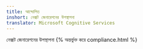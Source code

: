 ```yaml
---
title: আন্দোলিত
inshort: নেক্সট জেনারেশনের উপস্থাপনা
translator: Microsoft Cognitive Services
---
```


নেক্সট জেনারেশনের উপস্থাপনা
{% অন্তর্ভুক্ত করে compliance.html %}

